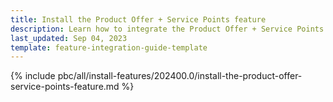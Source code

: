 ```yaml
---
title: Install the Product Offer + Service Points feature
description: Learn how to integrate the Product Offer + Service Points feature into your project
last_updated: Sep 04, 2023
template: feature-integration-guide-template
---
```


{% include pbc/all/install-features/202400.0/install-the-product-offer-service-points-feature.md %} <!-- To edit, see /_includes/pbc/all/install-features/202400.0/install-the-product-offer-service-points-feature.md -->
